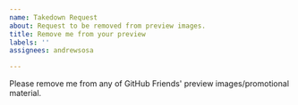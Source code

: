 ```yaml
---
name: Takedown Request
about: Request to be removed from preview images.
title: Remove me from your preview
labels: ''
assignees: andrewsosa

---
```


Please remove me from any of GitHub Friends' preview images/promotional material.
